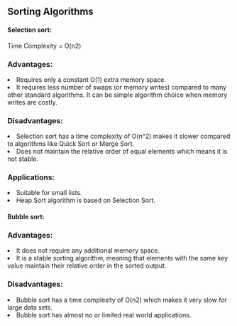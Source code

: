 <h2>Sorting Algorithms</h2>
<h4>Selection sort:</h4>
Time Complexity = O(n2)

<h3>Advantages:</h3>
<li>Requires only a constant O(1) extra memory space.</li>
<li>It requires less number of swaps (or memory writes) compared to many other standard algorithms. It can be simple algorithm choice when memory writes are costly.</li>

<h3> Disadvantages:</h3>
<li>Selection sort has a time complexity of O(n^2) makes it slower compared to algorithms like Quick Sort or Merge Sort.</li>
<li>Does not maintain the relative order of equal elements which means it is not stable.</li>

<h3>Applications:</h3>
<li>Suitable for small lists.</li>
<li>Heap Sort algorithm is based on Selection Sort.</li>

<h4>Bubble sort:</h4>
<h3>Advantages:</h3>
<li>It does not require any additional memory space.</li>
<li>It is a stable sorting algorithm, meaning that elements with the same key value maintain their relative order in the sorted output.</li>

<h3>Disadvantages:</h3>
<li>Bubble sort has a time complexity of O(n2) which makes it very slow for large data sets.</li>
<li>Bubble sort has almost no or limited real world applications.</li>

